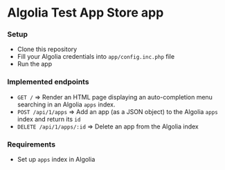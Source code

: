 # Algolia Test App Store app #

### Setup ###

* Clone this repository
* Fill your Algolia credentials into `app/config.inc.php` file
* Run the app

### Implemented endpoints ###

* `GET /` => Render an HTML page displaying an auto-completion menu searching in an Algolia `apps` index.
* `POST /api/1/apps` => Add an app (as a JSON object) to the Algolia `apps` index and return its `id`
* `DELETE /api/1/apps/:id` => Delete an app from the Algolia index

### Requirements ###

* Set up `apps` index in Algolia